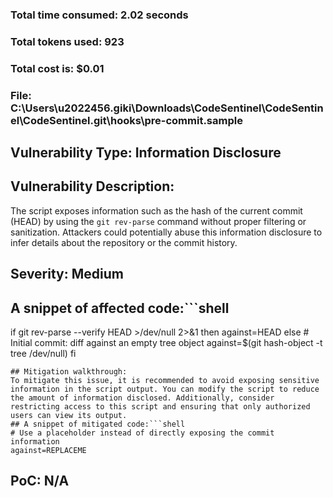 ### Total time consumed: 2.02 seconds
### Total tokens used: 923
### Total cost is: $0.01
### File: C:\Users\u2022456.giki\Downloads\CodeSentinel\CodeSentinel\CodeSentinel\.git\hooks\pre-commit.sample
## Vulnerability Type: Information Disclosure
## Vulnerability Description:
The script exposes information such as the hash of the current commit (HEAD) by using the `git rev-parse` command without proper filtering or sanitization. Attackers could potentially abuse this information disclosure to infer details about the repository or the commit history.
## Severity: Medium
## A snippet of affected code:```shell
if git rev-parse --verify HEAD >/dev/null 2>&1
then
	against=HEAD
else
	# Initial commit: diff against an empty tree object
	against=$(git hash-object -t tree /dev/null)
fi
```
## Mitigation walkthrough:
To mitigate this issue, it is recommended to avoid exposing sensitive information in the script output. You can modify the script to reduce the amount of information disclosed. Additionally, consider restricting access to this script and ensuring that only authorized users can view its output.
## A snippet of mitigated code:```shell
# Use a placeholder instead of directly exposing the commit information
against=REPLACEME
```
## PoC: N/A




